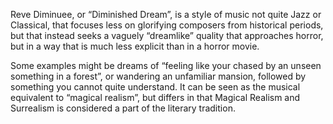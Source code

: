 Reve Diminuee, or “Diminished Dream”, is a style of music not quite Jazz or Classical, that focuses less on glorifying composers from historical periods, but that instead seeks a vaguely “dreamlike” quality that approaches horror, but in a way that is much less explicit than in a horror movie.

Some examples might be dreams of “feeling like your chased by an unseen something in a forest”, or wandering an unfamiliar mansion, followed by something you cannot quite understand. It can be seen as the musical equivalent to “magical realism”, but differs in that Magical Realism and Surrealism is considered a part of the literary tradition.
